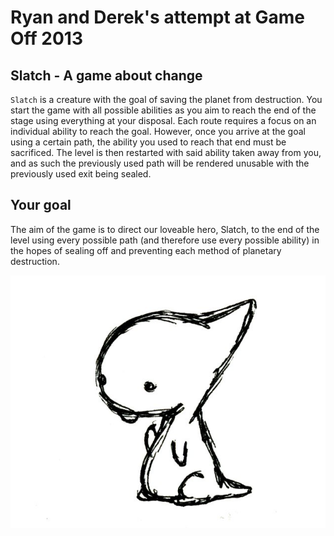 Ryan and Derek's attempt at Game Off 2013
=========================================

Slatch - A game about change
----------------------------

`Slatch` is a creature with the goal of saving the planet from destruction. 
You start the game with all possible abilities as you aim to reach the end of the stage using everything at your disposal.
Each route requires a focus on an individual ability to reach the goal. However, once you arrive at the goal using a certain path, the ability you used to reach that end must be sacrificed.
The level is then restarted with said ability taken away from you, and as such the previously used path will be rendered unusable with the previously used exit being sealed.

Your goal
---------

The aim of the game is to direct our loveable hero, Slatch, to the end of the level using every possible path (and therefore use every possible ability) in the hopes of sealing off and preventing each method of planetary destruction.

![cute](https://github.com/TheDerek/game-off-2013/blob/master/assests/concept/cuteMonster.jpg?raw=true)
